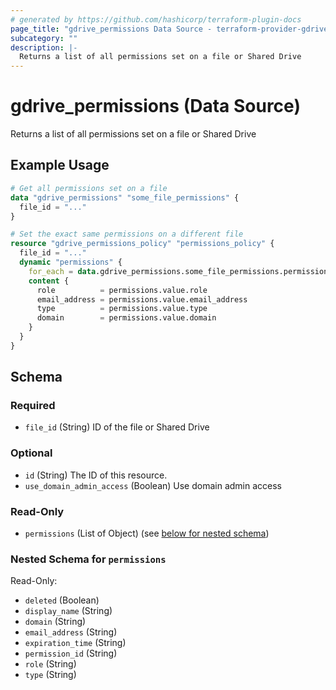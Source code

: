 ```yaml
---
# generated by https://github.com/hashicorp/terraform-plugin-docs
page_title: "gdrive_permissions Data Source - terraform-provider-gdrive"
subcategory: ""
description: |-
  Returns a list of all permissions set on a file or Shared Drive
---
```


# gdrive_permissions (Data Source)

Returns a list of all permissions set on a file or Shared Drive

## Example Usage

```terraform
# Get all permissions set on a file
data "gdrive_permissions" "some_file_permissions" {
  file_id = "..."
}

# Set the exact same permissions on a different file
resource "gdrive_permissions_policy" "permissions_policy" {
  file_id = "..."
  dynamic "permissions" {
    for_each = data.gdrive_permissions.some_file_permissions.permissions
    content {
      role          = permissions.value.role
      email_address = permissions.value.email_address
      type          = permissions.value.type
      domain        = permissions.value.domain
    }
  }
}
```

<!-- schema generated by tfplugindocs -->
## Schema

### Required

- `file_id` (String) ID of the file or Shared Drive

### Optional

- `id` (String) The ID of this resource.
- `use_domain_admin_access` (Boolean) Use domain admin access

### Read-Only

- `permissions` (List of Object) (see [below for nested schema](#nestedatt--permissions))

<a id="nestedatt--permissions"></a>
### Nested Schema for `permissions`

Read-Only:

- `deleted` (Boolean)
- `display_name` (String)
- `domain` (String)
- `email_address` (String)
- `expiration_time` (String)
- `permission_id` (String)
- `role` (String)
- `type` (String)
